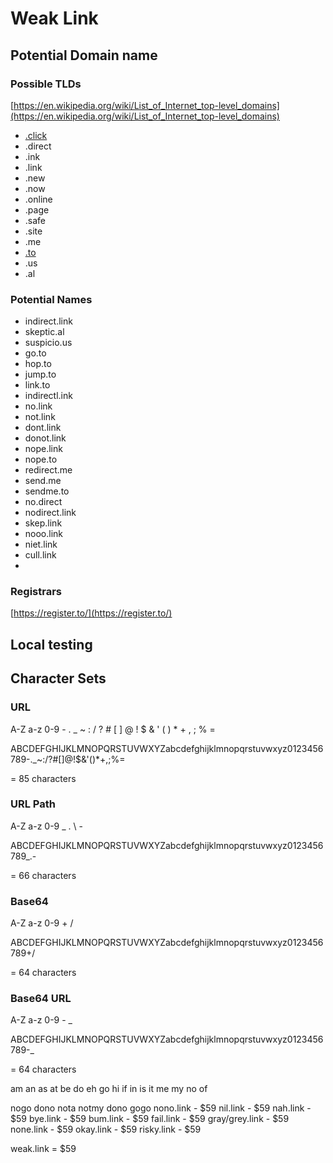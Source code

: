 # Weak Link

## Potential Domain name

### Possible TLDs

[https://en.wikipedia.org/wiki/List_of_Internet_top-level_domains](https://en.wikipedia.org/wiki/List_of_Internet_top-level_domains)

- [.click](https://en.wikipedia.org/wiki/List_of_Internet_top-level_domains)
- .direct
- .ink
- .link
- .new
- .now
- .online
- .page
- .safe
- .site
- .me
- [.to](https://en.wikipedia.org/wiki/Country_code_top-level_domain)
- .us
- .al

### Potential Names

- indirect.link
- skeptic.al
- suspicio.us
- go.to
- hop.to
- jump.to
- link.to
- indirectl.ink
- no.link
- not.link
- dont.link
- donot.link
- nope.link
- nope.to
- redirect.me
- send.me
- sendme.to
- no.direct
- nodirect.link
- skep.link
- nooo.link
- niet.link
- cull.link
-

### Registrars

[https://register.to/](https://register.to/)

## Local testing

## Character Sets
### URL

A-Z a-z 0-9 - . _ ~ : / ? # [ ] @ ! $ & ' ( ) * + , ; % =

ABCDEFGHIJKLMNOPQRSTUVWXYZabcdefghijklmnopqrstuvwxyz0123456789-._~:/?#[]@!$&'()*+,;%=

= 85 characters

### URL Path

A-Z a-z 0-9 _ . \ -

ABCDEFGHIJKLMNOPQRSTUVWXYZabcdefghijklmnopqrstuvwxyz0123456789_.\-

= 66 characters

### Base64

A-Z a-z 0-9 + /

ABCDEFGHIJKLMNOPQRSTUVWXYZabcdefghijklmnopqrstuvwxyz0123456789+/

= 64 characters

### Base64 URL

A-Z a-z 0-9 - _

ABCDEFGHIJKLMNOPQRSTUVWXYZabcdefghijklmnopqrstuvwxyz0123456789-_

= 64 characters

am
an
as
at
be
do
eh
go
hi
if
in
is
it
me
my
no
of

nogo
dono
nota
notmy
dono
gogo
nono.link - $59
nil.link - $59
nah.link - $59
bye.link - $59
bum.link - $59
fail.link - $59
gray/grey.link - $59
none.link - $59
okay.link - $59
risky.link - $59

weak.link = $59
